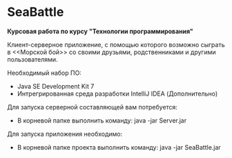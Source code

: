 # SeaBattle
**Курсовая работа по курсу "Технологии программирования"**

Клиент-серверное приложение, с помощью 
которого возможно сыграть в <<Морской бой>> со своими друзьями, родственниками и другими пользователями.

Необходимый набор ПО:
- Java SE Development Kit 7
- Интрегрированная среда разработки IntelliJ IDEA (Дополнительно)

Для запуска серверной составляющей вам потребуется:
- В корневой папке выполнить команду: java -jar Server.jar

Для запуска приложения необходимо:
- В корневой папке проекта выполнить команду: java -jar SeaBattle.jar
